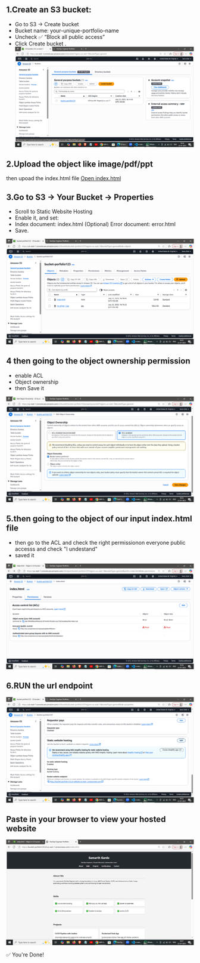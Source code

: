 ## 1.Create an S3 bucket:

+ Go to S3 → Create bucket
+ Bucket name: your-unique-portfolio-name
+ Uncheck ✅ “Block all public access”
+ Click Create bucket
.
![Screenshot](./images/oop_beta.png)

## 2.Upload the  object like image/pdf/ppt

then upoad the index.html file
[Open index.html](./index.html)

## 3.Go to S3 → Your Bucket → Properties

+ Scroll to Static Website Hosting
+ Enable it, and set:
+ Index document: index.html
(Optional) Error document: error.html
+ Save.

![Screenshot](./images/jddk_5.png)


## 4 then going to the object ownership permission

+ enable ACL
+ Object ownership
+ then Save it

![Scrrenshot](./images/omg_ok.png)

## 5.then going to the object of our input index.html file 

+ then go to the ACL and check the right permissionon everyone public accesss and check "I undestand"
+ saved it

![Scrrenshot](./images/oop_bet_3.png)


## 6.RUN the url endpoint

![screenshot](./images/oop_betas_1.png)

## Paste in your browser to view your hosted website

![screenshot](./images/ossj_4.png)

✅ You're Done!
